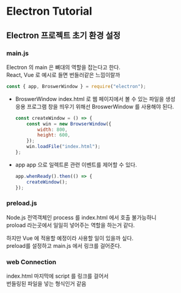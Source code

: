 # Electron Tutorial

## Electron 프로젝트 초기 환경 설정

### main.js

Electron 의 main 은 뼈대의 역할을 잡는다고 한다.  
React, Vue 로 예시로 들면 번들러같은 느낌이랄까

```javascript
const { app, BroswerWindow } = require("electron");
```

-   BroswerWindow
    index.html 로 웹 페이지에서 볼 수 있는 파일을 생성  
     응용 프로그램 창을 띄우기 위해선 BroswerWindow 를 사용해야 된다.

    ```javascript
    const createWindow = () => {
        const win = new BrowserWindow({
            width: 800,
            height: 600,
        });
        win.loadFile("index.html");
    };
    ```

-   app
    app 으로 일렉트론 관련 이벤트를 제어할 수 있다.
    ```javascript
    app.whenReady().then(() => {
        createWindow();
    });
    ```

### preload.js

Node.js 전역객체인 process 를 index.html 에서 호출 불가능하니  
proload 라는곳에서 일일히 넣어주는 역할을 하는거 같다.

하지만 Vue 에 적용할 예정이라 사용할 일이 있을까 싶다.  
preload를 설정하고 main.js 에서 링크를 걸어준다.

### web Connection

index.html 마지막에 script 를 링크를 걸어서  
번들링된 파일을 넣는 형식인거 같음
